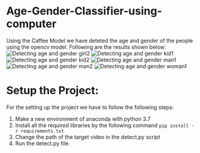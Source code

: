 # Age-Gender-Classifier-using-computer
Using the Caffee Model we have deteted the age and gender of the people using the opencv model. Following are the results shown below:
![Detecting age and gender girl2](https://user-images.githubusercontent.com/68701684/221811427-4b966fef-3f97-4828-86f5-7bfe2d9105a1.png)
![Detecting age and gender kid1](https://user-images.githubusercontent.com/68701684/221811442-9d51339e-cd10-4282-b513-917b7f797f0f.png)
![Detecting age and gender kid2](https://user-images.githubusercontent.com/68701684/221811454-40480caf-4748-40f3-996c-2e8ecc516e9e.png)
![Detecting age and gender man1](https://user-images.githubusercontent.com/68701684/221811461-6f319578-bb43-43b7-bb07-1156604ef9e2.png)
![Detecting age and gender man2](https://user-images.githubusercontent.com/68701684/221811468-4762b490-e330-480f-9e69-cb652b0e110b.png)
![Detecting age and gender woman1](https://user-images.githubusercontent.com/68701684/221811477-4f61c593-8b66-48fd-8b7a-1790f0b0fc3e.png)

# Setup the Project:
For the setting up the project we have to follow the following steps:
1. Make a new environment of anaconda with python 3.7
2. Install all the required libraries by the following command
  ``pip install -r requirements.txt``
3. Change the path of the target video in the detect.py script
4. Run the detect.py file.

